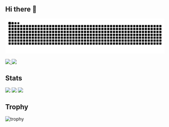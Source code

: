 ## Hi there 👋

<picture>
  <source media="(prefers-color-scheme: dark)" srcset="https://raw.githubusercontent.com/kendo-sonix/kendo-sonix/output/github-contribution-grid-snake-dark.svg">
  <source media="(prefers-color-scheme: light)" srcset="https://raw.githubusercontent.com/kendo-sonix/kendo-sonix/output/github-contribution-grid-snake.svg">
  <img alt="github contribution grid snake animation" src="https://raw.githubusercontent.com/kendo-sonix/kendo-sonix/output/github-contribution-grid-snake.svg">
</picture>

<p align="left">
  <a href="https://github.com/kendo-sonix">
    <img height="20" src="https://komarev.com/ghpvc/?username=kendo-sonix" />
  </a>
  <a href="https://github.com/kendo-sonix">
    <img height="20" src="https://img.shields.io/github/followers/kendo-sonix?label=follow&logo=github&style=flat" />
  </a>
</p>

## Stats
![](http://github-profile-summary-cards.vercel.app/api/cards/profile-details?username=kendo-sonix&theme=gruvbox)
![](http://github-profile-summary-cards.vercel.app/api/cards/stats?username=kendo-sonix&theme=gruvbox)
![](http://github-profile-summary-cards.vercel.app/api/cards/productive-time?username=kendo-sonix&theme=gruvbox&utcOffset=9)

## Trophy
![trophy](https://github-profile-trophy.vercel.app/?username=kendo-sonix&theme=gruvbox)
